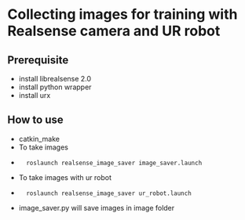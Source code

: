 # Collecting images for training with Realsense camera and UR robot

## Prerequisite

- install librealsense 2.0
- install python wrapper
- install urx

## How to use

- catkin_make
- To take images
- 
        roslaunch realsense_image_saver image_saver.launch
- To take images with ur robot
-
        roslaunch realsense_image_saver ur_robot.launch
        

- image_saver.py will save images in image folder